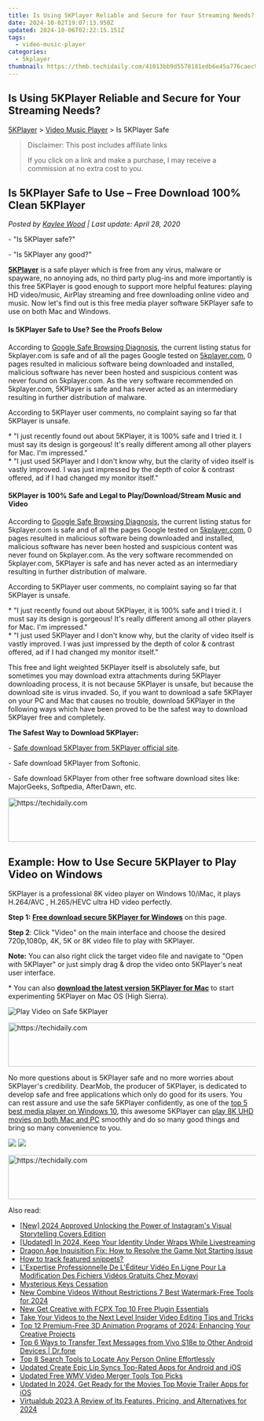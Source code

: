 ```yaml
---
title: Is Using 5KPlayer Reliable and Secure for Your Streaming Needs?
date: 2024-10-02T19:07:13.950Z
updated: 2024-10-06T02:22:15.151Z
tags:
  - video-music-player
categories:
  - 5kplayer
thumbnail: https://thmb.techidaily.com/41013bb9d5578181edb6e45a776caec9c659ae0e0a46b5b738c8bb20ba9b672f.jpg
---
```


## Is Using 5KPlayer Reliable and Secure for Your Streaming Needs?

[5KPlayer](https://tools.techidaily.com/5kplayer/products/) \> [Video Music Player](https://tools.techidaily.com/5kplayer/video-music-player/) \> Is 5KPlayer Safe

>  Disclaimer: This post includes affiliate links
>
>  If you click on a link and make a purchase, I may receive a commission at no extra cost to you.
>

## Is 5KPlayer Safe to Use – Free Download 100% Clean 5KPlayer

 _Posted by [Kaylee Wood](https://www.quora.com/profile/Amanda-Hu-21) | Last update: April 28, 2020_

\- "Is 5KPlayer safe?"

\- "Is 5KPlayer any good?" 

**[5KPlayer](https://tools.techidaily.com/5kplayer/products/)** is a safe player which is free from any virus, malware or spayware, no annoying ads, no third party plug-ins and more importantly is this free 5KPlayer is good enough to support more helpful features: playing HD video/music, AirPlay streaming and free downloading online video and music. Now let's find out is this free media player software 5KPlayer safe to use on both Mac and Windows. 

#### **Is 5KPlayer Safe to Use? See the Proofs Below**

According to [Google Safe Browsing Diagnosis](http://www.google.com/safebrowsing/diagnostic?site=5kplayer.com), the current listing status for 5kplayer.com is safe and of all the pages Google tested on [5kplayer.com](https://tools.techidaily.com/5kplayer/products/), 0 pages resulted in malicious software being downloaded and installed, malicious software has never been hosted and suspicious content was never found on 5kplayer.com. As the very software recommended on 5kplayer.com, 5KPlayer is safe and has never acted as an intermediary resulting in further distribution of malware. 

According to 5KPlayer user comments, no complaint saying so far that 5KPlayer is unsafe. 

\* "I just recently found out about 5KPlayer, it is 100% safe and I tried it. I must say its design is gorgeous! It's really different among all other players for Mac. I'm impressed."  
 \* "I just used 5KPlayer and I don't know why, but the clarity of video itself is vastly improved. I was just impressed by the depth of color & contrast offered, ad if I had changed my monitor itself."

#### **5KPlayer is 100% Safe and Legal to Play/Download/Stream Music and Video**

According to [Google Safe Browsing Diagnosis](http://www.google.com/safebrowsing/diagnostic?site=5kplayer.com), the current listing status for 5kplayer.com is safe and of all the pages Google tested on [5kplayer.com](https://tools.techidaily.com/5kplayer/products/), 0 pages resulted in malicious software being downloaded and installed, malicious software has never been hosted and suspicious content was never found on 5kplayer.com. As the very software recommended on 5kplayer.com, 5KPlayer is safe and has never acted as an intermediary resulting in further distribution of malware. 

According to 5KPlayer user comments, no complaint saying so far that 5KPlayer is unsafe. 

\* "I just recently found out about 5KPlayer, it is 100% safe and I tried it. I must say its design is gorgeous! It's really different among all other players for Mac. I'm impressed."  
 \* "I just used 5KPlayer and I don't know why, but the clarity of video itself is vastly improved. I was just impressed by the depth of color & contrast offered, ad if I had changed my monitor itself."

This free and light weighted 5KPlayer itself is absolutely safe, but sometimes you may download extra attachments during 5KPlayer downloading process, it is not because 5KPlayer is unsafe, but because the download site is virus invaded. So, if you want to download a safe 5KPlayer on your PC and Mac that causes no trouble, download 5KPlayer in the following ways which have been proved to be the safest way to download 5KPlayer free and completely. 

**The Safest Way to Download 5KPlayer:**

\- [Safe download 5KPlayer from 5KPlayer official site](https://tools.techidaily.com/5kplayer/products/).

\- Safe download 5KPlayer from Softonic. 

\- Safe download 5KPlayer from other free software download sites like: MajorGeeks, Softpedia, AfterDawn, etc. 

<!-- affiliate ads begin -->
<a href="https://imp.i357552.net/c/5597632/857865/11832" target="_top" id="857865">
  <img src="//a.impactradius-go.com/display-ad/11832-857865" border="0" alt="https://techidaily.com" width="728" height="90"/>
</a>
<img height="0" width="0" src="https://imp.i357552.net/i/5597632/857865/11832" style="position:absolute;visibility:hidden;" border="0" />
<!-- affiliate ads end -->

## Example: How to Use Secure 5KPlayer to Play Video on Windows

5KPlayer is a professional 8K video player on Windows 10/iMac, it plays H.264/AVC , H.265/HEVC ultra HD video perfectly.

**Step 1:** [**Free download secure 5KPlayer for Windows**](https://tools.techidaily.com/5kplayer/products/) on this page.

**Step 2**: Click "Video" on the main interface and choose the desired 720p,1080p, 4K, 5K or 8K video file to play with 5KPlayer. 

**Note:** You can also right click the target video file and navigate to "Open with 5KPlayer" or just simply drag & drop the video onto 5KPlayer's neat user interface. 

\* You can also [**download the latest version 5KPlayer for Mac**](https://tools.techidaily.com/5kplayer/products/) to start experimenting 5KPlayer on Mac OS (High Sierra). 

![Play Video on Safe 5KPlayer](https://www.5kplayer.com/video-music-player/img/play-8k-movies-on-mac.jpg) 

<!-- affiliate ads begin -->
<a href="https://appsumo.8odi.net/c/5597632/2105859/7443" target="_top" id="2105859">
  <img src="//a.impactradius-go.com/display-ad/7443-2105859" border="0" alt="https://techidaily.com" width="728" height="90"/>
</a>
<img height="0" width="0" src="https://appsumo.8odi.net/i/5597632/2105859/7443" style="position:absolute;visibility:hidden;" border="0" />
<!-- affiliate ads end -->

No more questions about is 5KPlayer safe and no more worries about 5KPlayer's credibility. DearMob, the producer of 5KPlayer, is dedicated to develop safe and free applications which only do good for its users. You can rest assure and use the safe 5KPlayer confidently, as one of the [top 5 best media player on Windows 10](https://tools.techidaily.com/5kplayer/video-music-player/), this awesome 5KPlayer can [play 8K UHD movies on both Mac and PC](https://tools.techidaily.com/5kplayer/video-music-player/) smoothly and do so many good things and bring so many convenience to you. 

[![](https://www.5kplayer.com/video-music-player/../button/freedownwhitewin.png)](https://tools.techidaily.com/5kplayer/products/) [![](https://www.5kplayer.com/video-music-player/../button/freedownbackmac.png)](https://tools.techidaily.com/5kplayer/products/)

<!-- affiliate ads begin -->
<a href="https://review-au.sjv.io/c/5597632/2135316/14409" target="_top" id="2135316">
  <img src="//a.impactradius-go.com/display-ad/14409-2135316" border="0" alt="https://techidaily.com" width="728" height="90"/>
</a>
<img height="0" width="0" src="https://review-au.sjv.io/i/5597632/2135316/14409" style="position:absolute;visibility:hidden;" border="0" />
<!-- affiliate ads end -->

<ins class="adsbygoogle"
     style="display:block"
     data-ad-format="autorelaxed"
     data-ad-client="ca-pub-7571918770474297"
     data-ad-slot="1223367746"></ins>

<ins class="adsbygoogle"
     style="display:block"
     data-ad-client="ca-pub-7571918770474297"
     data-ad-slot="8358498916"
     data-ad-format="auto"
     data-full-width-responsive="true"></ins>

<span class="atpl-alsoreadstyle">Also read:</span>
<div><ul>
<li><a href="https://instagram-clips.techidaily.com/new-2024-approved-unlocking-the-power-of-instagrams-visual-storytelling-covers-edition/"><u>[New] 2024 Approved Unlocking the Power of Instagram's Visual Storytelling Covers Edition</u></a></li>
<li><a href="https://fox-blue.techidaily.com/updated-in-2024-keep-your-identity-under-wraps-while-livestreaming/"><u>[Updated] In 2024, Keep Your Identity Under Wraps While Livestreaming</u></a></li>
<li><a href="https://win-blog.techidaily.com/dragon-age-inquisition-fix-how-to-resolve-the-game-not-starting-issue/"><u>Dragon Age Inquisition Fix: How to Resolve the Game Not Starting Issue</u></a></li>
<li><a href="https://blog-min.techidaily.com/how-to-track-featured-snippets-by-link-assistant-rank-tracker-rank-tracker/"><u>How to track featured snippets?</u></a></li>
<li><a href="https://some-guidance.techidaily.com/lexpertise-professionnelle-de-lediteur-video-en-ligne-pour-la-modification-des-fichiers-videos-gratuits-chez-movavi/"><u>L'Expertise Professionnelle De L'Éditeur Vidéo En Ligne Pour La Modification Des Fichiers Vidéos Gratuits Chez Movavi</u></a></li>
<li><a href="https://win-howtos.techidaily.com/mysterious-keys-cessation/"><u>Mysterious Keys Cessation</u></a></li>
<li><a href="https://video-ai-editor.techidaily.com/new-combine-videos-without-restrictions-7-best-watermark-free-tools-for-2024/"><u>New Combine Videos Without Restrictions 7 Best Watermark-Free Tools for 2024</u></a></li>
<li><a href="https://video-ai-editor.techidaily.com/new-get-creative-with-fcpx-top-10-free-plugin-essentials/"><u>New Get Creative with FCPX Top 10 Free Plugin Essentials</u></a></li>
<li><a href="https://video-ai-editor.techidaily.com/take-your-videos-to-the-next-level-insider-video-editing-tips-and-tricks/"><u>Take Your Videos to the Next Level Insider Video Editing Tips and Tricks</u></a></li>
<li><a href="https://win-amazing.techidaily.com/top-12-premium-free-3d-animation-programs-of-2024-enhancing-your-creative-projects/"><u>Top 12 Premium-Free 3D Animation Programs of 2024: Enhancing Your Creative Projects</u></a></li>
<li><a href="https://android-transfer.techidaily.com/top-6-ways-to-transfer-text-messages-from-vivo-s18e-to-other-android-devices-drfone-by-drfone-transfer-from-android-transfer-from-android/"><u>Top 6 Ways to Transfer Text Messages from Vivo S18e to Other Android Devices | Dr.fone</u></a></li>
<li><a href="https://tech-renaissance.techidaily.com/top-8-search-tools-to-locate-any-person-online-effortlessly/"><u>Top 8 Search Tools to Locate Any Person Online Effortlessly</u></a></li>
<li><a href="https://video-ai-editor.techidaily.com/updated-create-epic-lip-syncs-top-rated-apps-for-android-and-ios/"><u>Updated Create Epic Lip Syncs Top-Rated Apps for Android and iOS</u></a></li>
<li><a href="https://video-ai-editor.techidaily.com/updated-free-wmv-video-merger-tools-top-picks/"><u>Updated Free WMV Video Merger Tools Top Picks</u></a></li>
<li><a href="https://video-ai-editor.techidaily.com/updated-in-2024-get-ready-for-the-movies-top-movie-trailer-apps-for-ios/"><u>Updated In 2024, Get Ready for the Movies Top Movie Trailer Apps for iOS</u></a></li>
<li><a href="https://video-ai-editor.techidaily.com/virtualdub-2023-a-review-of-its-features-pricing-and-alternatives-for-2024/"><u>Virtualdub 2023 A Review of Its Features, Pricing, and Alternatives for 2024</u></a></li>
</ul></div>

